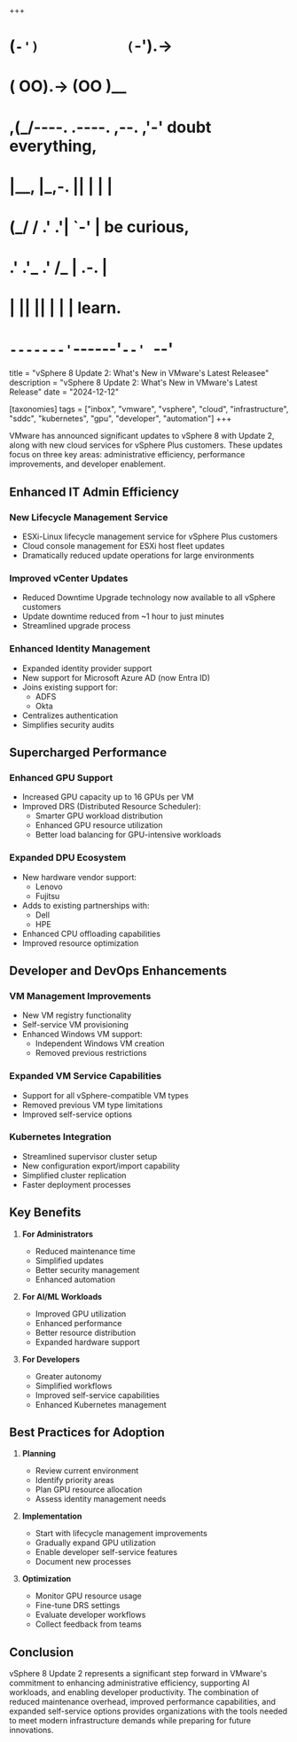 +++
#   (`-')           (`-').->
#   ( OO).->        (OO )__
# ,(_/----. .----. ,--. ,'-' doubt everything,
# |__,    |\_,-.  ||  | |  |
#  (_/   /    .' .'|  `-'  | be curious,
#  .'  .'_  .'  /_ |  .-.  |
# |       ||      ||  | |  | learn.
# `-------'`------'`--' `--'

title = "vSphere 8 Update 2: What's New in VMware's Latest Releasee"
description = "vSphere 8 Update 2: What's New in VMware's Latest Release"
date = "2024-12-12"

[taxonomies]
tags = ["inbox", "vmware", "vsphere", "cloud", "infrastructure", "sddc", "kubernetes", "gpu", "developer", "automation"]
+++

VMware has announced significant updates to vSphere 8 with Update 2, along with new cloud services for vSphere Plus customers. These updates focus on three key areas: administrative efficiency, performance improvements, and developer enablement.

## Enhanced IT Admin Efficiency

### New Lifecycle Management Service
- ESXi-Linux lifecycle management service for vSphere Plus customers
- Cloud console management for ESXi host fleet updates
- Dramatically reduced update operations for large environments

### Improved vCenter Updates
- Reduced Downtime Upgrade technology now available to all vSphere customers
- Update downtime reduced from ~1 hour to just minutes
- Streamlined upgrade process

### Enhanced Identity Management
- Expanded identity provider support
- New support for Microsoft Azure AD (now Entra ID)
- Joins existing support for:
    - ADFS
    - Okta
- Centralizes authentication
- Simplifies security audits

## Supercharged Performance

### Enhanced GPU Support
- Increased GPU capacity up to 16 GPUs per VM
- Improved DRS (Distributed Resource Scheduler):
    - Smarter GPU workload distribution
    - Enhanced GPU resource utilization
    - Better load balancing for GPU-intensive workloads

### Expanded DPU Ecosystem
- New hardware vendor support:
    - Lenovo
    - Fujitsu
- Adds to existing partnerships with:
    - Dell
    - HPE
- Enhanced CPU offloading capabilities
- Improved resource optimization

## Developer and DevOps Enhancements

### VM Management Improvements
- New VM registry functionality
- Self-service VM provisioning
- Enhanced Windows VM support:
    - Independent Windows VM creation
    - Removed previous restrictions

### Expanded VM Service Capabilities
- Support for all vSphere-compatible VM types
- Removed previous VM type limitations
- Improved self-service options

### Kubernetes Integration
- Streamlined supervisor cluster setup
- New configuration export/import capability
- Simplified cluster replication
- Faster deployment processes

## Key Benefits

1. **For Administrators**
    - Reduced maintenance time
    - Simplified updates
    - Better security management
    - Enhanced automation

2. **For AI/ML Workloads**
    - Improved GPU utilization
    - Enhanced performance
    - Better resource distribution
    - Expanded hardware support

3. **For Developers**
    - Greater autonomy
    - Simplified workflows
    - Improved self-service capabilities
    - Enhanced Kubernetes management

## Best Practices for Adoption

1. **Planning**
    - Review current environment
    - Identify priority areas
    - Plan GPU resource allocation
    - Assess identity management needs

2. **Implementation**
    - Start with lifecycle management improvements
    - Gradually expand GPU utilization
    - Enable developer self-service features
    - Document new processes

3. **Optimization**
    - Monitor GPU resource usage
    - Fine-tune DRS settings
    - Evaluate developer workflows
    - Collect feedback from teams

## Conclusion

vSphere 8 Update 2 represents a significant step forward in VMware's commitment to enhancing administrative efficiency, supporting AI workloads, and enabling developer productivity. The combination of reduced maintenance overhead, improved performance capabilities, and expanded self-service options provides organizations with the tools needed to meet modern infrastructure demands while preparing for future innovations.

